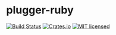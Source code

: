 # plugger-ruby

[![Build Status](https://travis-ci.org/dylanmckay/plugger_ruby.svg)](https://travis-ci.org/dylanmckay/plugger_ruby)
[![Crates.io](https://img.shields.io/crates/v/plugger_ruby.svg)](https://crates.io/crates/plugger_ruby)
[![MIT licensed](https://img.shields.io/badge/license-MIT-blue.svg)](./LICENSE)

